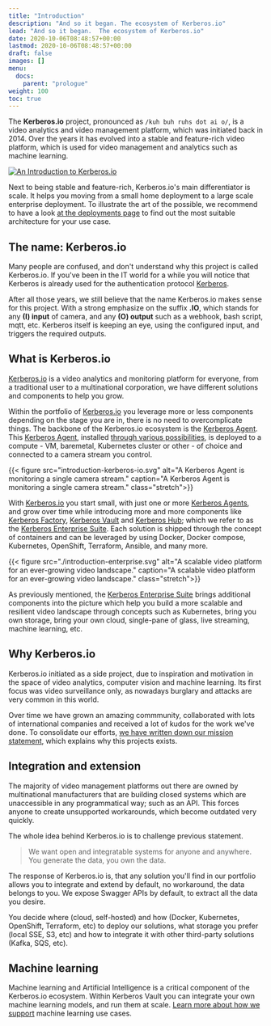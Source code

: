 ```yaml
---
title: "Introduction"
description: "And so it began. The ecosystem of Kerberos.io"
lead: "And so it began.  The ecosystem of Kerberos.io"
date: 2020-10-06T08:48:57+00:00
lastmod: 2020-10-06T08:48:57+00:00
draft: false
images: []
menu:
  docs:
    parent: "prologue"
weight: 100
toc: true
---
```


The **Kerberos.io** project, pronounced as `/kuh buh ruhs dot ai o/`, is a video analytics and video management platform, which was initiated back in 2014. Over the years it has evolved into a stable and feature-rich video platform, which is used for video management and analytics such as machine learning.

[![An Introduction to Kerberos.io](youtube-introduction-kerberosio.png)](http://www.youtube.com/watch?v=LjCaMMKJCGc "An Introduction to Kerberos.io")

Next to being stable and feature-rich, Kerberos.io's main differentiator is scale. It helps you moving from a small home deployment to a large scale enterprise deployment. To illustrate the art of the possible, we recommend to have a look [at the deployments page](/prologue/deployments/) to find out the most suitable architecture for your use case.

## The name: Kerberos.io

Many people are confused, and don't understand why this project is called Kerberos.io. If you've been in the IT world for a while you will notice that Kerberos is already used for the authentication protocol [Kerberos](<https://en.wikipedia.org/wiki/Kerberos_(protocol)>).

After all those years, we still believe that the name Kerberos.io makes sense for this project. With a strong emphasize on the suffix **.IO**, which stands for any **(I) input** of camera, and any **(O) output** such as a webhook, bash script, mqtt, etc. Kerberos itself is keeping an eye, using the configured input, and triggers the required outputs.

## What is Kerberos.io

[Kerberos.io](/prologue/how/) is a video analytics and monitoring platform for everyone, from a traditional user to a multinational corporation, we have different solutions and components to help you grow.

Within the portfolio of [Kerberos.io](/prologue/how/) you leverage more or less components depending on the stage you are in, there is no need to overcomplicate things. The backbone of the Kerberos.io ecosystem is the [Kerberos Agent](/agent/first-things-first/). This [Kerberos Agent](/agent/first-things-first/), installed [through various possibilities](https://github.com/kerberos-io/agent#how-to-run-and-deploy-a-kerberos-agent), is deployed to a compute - VM, baremetal, Kubernetes cluster or other - of choice and connected to a camera stream you control.

{{< figure src="introduction-kerberos-io.svg" alt="A Kerberos Agent is monitoring a single camera stream." caption="A Kerberos Agent is monitoring a single camera stream." class="stretch">}}

With [Kerberos.io](/prologue/how/) you start small, with just one or more [Kerberos Agents](/agent/first-things-first/), and grow over time while introducing more and more components like [Kerberos Factory](/factory/first-things-first/), [Kerberos Vault](/vault/first-things-first/) and [Kerberos Hub](/hub/first-things-first/); which we refer to as the [Kerberos Enterprise Suite](/enterprise/first-things-first/). Each solution is shipped through the concept of containers and can be leveraged by using Docker, Docker compose, Kubernetes, OpenShift, Terraform, Ansible, and many more.

{{< figure src="./introduction-enterprise.svg" alt="A scalable video platform for an ever-growing video landscape." caption="A scalable video platform for an ever-growing video landscape." class="stretch">}}

As previously mentioned, the [Kerberos Enterprise Suite](/enterprise/first-things-first) brings additional components into the picture which help you build a more scalable and resilient video landscape through concepts such as Kubernetes, bring you own storage, bring your own cloud, single-pane of glass, live streaming, machine learning, etc.

## Why Kerberos.io

Kerberos.io initiated as a side project, due to inspiration and motivation in the space of video analytics, computer vision and machine learning. Its first focus was video surveillance only, as nowadays burglary and attacks are very common in this world.

Over time we have grown an amazing commmunity, collaborated with lots of international companies and received a lot of kudos for the work we've done. To consolidate our efforts, [we have written down our mission statement](/prologue/mission/), which explains why this projects exists.

## Integration and extension

The majority of video management platforms out there are owned by multinational manufacturers that are building closed systems which are unaccessible in any programmatical way; such as an API. This forces anyone to create unsupported workarounds, which become outdated very quickly.

The whole idea behind Kerberos.io is to challenge previous statement.

> We want open and integratable systems for anyone and anywhere. You generate the data, you own the data.

The response of Kerberos.io is, that any solution you'll find in our portfolio allows you to integrate and extend by default, no workaround, the data belongs to you. We expose Swagger APIs by default, to extract all the data you desire.

You decide where (cloud, self-hosted) and how (Docker, Kubernetes, OpenShift, Terraform, etc) to deploy our solutions, what storage you prefer (local SSE, S3, etc) and how to integrate it with other third-party solutions (Kafka, SQS, etc).

## Machine learning

Machine learning and Artificial Intelligence is a critical component of the Kerberos.io ecosystem. Within Kerberos Vault you can integrate your own machine learning models, and run them at scale. [Learn more about how we support](/vault/machine-learning/) machine learning use cases.
